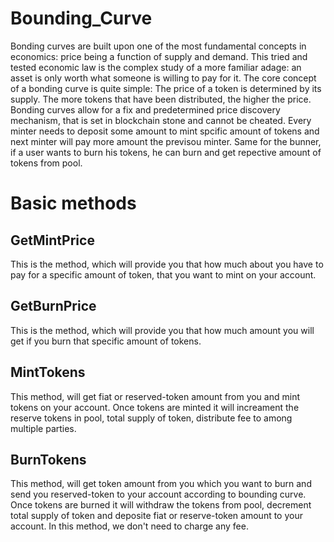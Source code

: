 # Bounding_Curve
Bonding curves are built upon one of the most fundamental concepts in economics: price being a function of supply and demand. This tried and tested economic law is the complex study of a more familiar adage: an asset is only worth what someone is willing to pay for it. The core concept of a bonding curve is quite simple: The price of a token is determined by its supply. The more tokens that have been distributed, the higher the price. Bonding curves allow for a fix and predetermined price discovery mechanism, that is set in blockchain stone and cannot be cheated.
Every minter needs to deposit some amount to mint spcific amount of tokens and next minter will pay more amount the previsou minter. Same for the bunner, if a user wants to burn his tokens, he can burn and get repective amount of tokens from pool.


# Basic methods

## GetMintPrice 
This is the method, which will provide you that how much about you have to pay for a specific amount of token, that you want to mint on your account. 


## GetBurnPrice 
This is the method, which will provide you that how much amount you will get if you burn that specific amount of tokens. 


## MintTokens 
This method, will get fiat or reserved-token amount from you and mint tokens on your account. Once tokens are minted it will increament the reserve tokens in pool, total supply of token, distribute fee to among multiple parties. 


## BurnTokens 
This method, will get token amount from you which you want to burn and send you reserved-token to your account according to bounding curve. Once tokens are burned it will withdraw the tokens from pool, decrement total supply of token and deposite fiat or reserve-token amount to your account. In this method, we don't need to charge any fee.  
